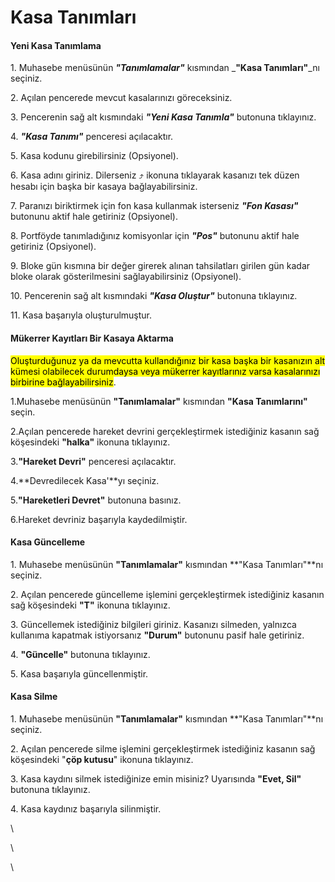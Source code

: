 # Kasa Tanımları

#### Yeni Kasa Tanımlama

1\. Muhasebe menüsünün _**"Tanımlamalar"**_ kısmından _**"Kasa Tanımları"**_nı seçiniz.

2\. Açılan pencerede mevcut kasalarınızı göreceksiniz.

3\. Pencerenin sağ alt kısmındaki _**"Yeni Kasa Tanımla"**_ butonuna tıklayınız.

4\. _**"Kasa Tanımı"**_ penceresi açılacaktır.

5\. Kasa kodunu girebilirsiniz (Opsiyonel).

6\. Kasa adını giriniz. Dilerseniz ⤴️ ikonuna tıklayarak kasanızı tek düzen hesabı için başka bir kasaya bağlayabilirsiniz.

7\. Paranızı biriktirmek için fon kasa kullanmak isterseniz _**"Fon Kasası"**_ butonunu aktif hale getiriniz (Opsiyonel).

8\. Portföyde tanımladığınız komisyonlar için _**"Pos"**_ butonunu aktif hale getiriniz (Opsiyonel).

9\. Bloke gün kısmına bir değer girerek alınan tahsilatları girilen gün kadar bloke olarak gösterilmesini sağlayabilirsiniz (Opsiyonel).

10\. Pencerenin sağ alt kısmındaki _**"Kasa Oluştur"**_ butonuna tıklayınız.

11\. Kasa başarıyla oluşturulmuştur.



#### Mükerrer Kayıtları Bir Kasaya Aktarma

<mark style="background-color:yellow;">Oluşturduğunuz ya da mevcutta kullandığınız bir kasa başka bir kasanızın alt kümesi olabilecek durumdaysa veya mükerrer kayıtlarınız varsa kasalarınızı birbirine bağlayabilirsiniz</mark>.

1.Muhasebe menüsünün **"Tanımlamalar"** kısmından **"Kasa Tanımlarını"** seçin.&#x20;

2.Açılan pencerede hareket devrini gerçekleştirmek istediğiniz kasanın sağ köşesindeki **"halka"** ikonuna tıklayınız.&#x20;

3.**"Hareket Devri"** penceresi açılacaktır.&#x20;

4.**Devredilecek Kasa'**yı seçiniz.  &#x20;

5.**"Hareketleri Devret"** butonuna basınız.  &#x20;

6.Hareket devriniz başarıyla kaydedilmiştir.



#### Kasa Güncelleme

1\. Muhasebe menüsünün **"Tanımlamalar"** kısmından **"Kasa Tanımları"**nı seçiniz.

2\. Açılan pencerede güncelleme işlemini gerçekleştirmek istediğiniz kasanın sağ köşesindeki **"T"** ikonuna tıklayınız.

3\. Güncellemek istediğiniz bilgileri giriniz. Kasanızı silmeden, yalnızca kullanıma kapatmak istiyorsanız **"Durum"** butonunu pasif hale getiriniz.

4\. **"Güncelle"** butonuna tıklayınız.

5\. Kasa başarıyla güncellenmiştir.

#### &#x20;Kasa Silme

1\. Muhasebe menüsünün **"Tanımlamalar"** kısmından **"Kasa Tanımları"**nı seçiniz.

2\. Açılan pencerede silme işlemini gerçekleştirmek istediğiniz kasanın sağ köşesindeki "**çöp kutusu**" ikonuna tıklayınız.

3\. Kasa kaydını silmek istediğinize emin misiniz? Uyarısında **"Evet, Sil"** butonuna tıklayınız.

4\. Kasa kaydınız başarıyla silinmiştir.

\




\


\
